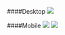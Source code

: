 ####Desktop
<img src="assets/desktop.png">

####Mobile
<img src="assets/mobile-1.png">
<img src="assets/mobile-2.png">